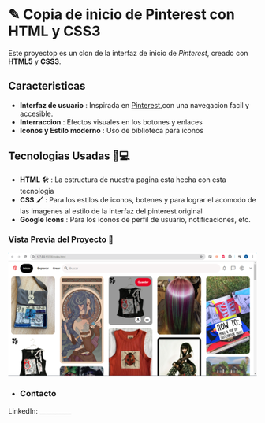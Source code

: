 # ✎ Copia de inicio de Pinterest con HTML y CSS3

Este proyectop es un clon de la interfaz de inicio de *Pinterest*, creado con **HTML5** y **CSS3**.

## Caracteristicas 

+ **Interfaz de usuario** : Inspirada en [Pinterest](https://www.pinterest.com.mx/),con una navegacion facil y accesible.
+ **Interraccion** : Efectos visuales en los botones y enlaces
+ **Iconos y Estilo moderno** : Uso de biblioteca para iconos

## Tecnologias Usadas 👾💻

+ **HTML** 🛠 : La estructura de nuestra pagina esta hecha con esta tecnologia
+  **CSS** 🖌 : Para los estilos de iconos, botenes y para lograr el acomodo de las imagenes al estilo de la interfaz del pinterest original
+   **Google Icons** : Para los iconos de perfil de usuario, notificaciones, etc.


### Vista Previa del Proyecto  👀
![Demo](/images/VISTA_PREVIA.png)

+ ### Contacto

LinkedIn: __________




